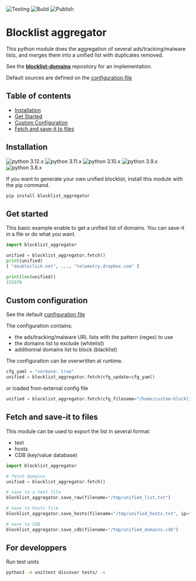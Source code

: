 ![Testing](https://github.com/dmachard/blocklist-aggregator/workflows/Testing/badge.svg) ![Build](https://github.com/dmachard/blocklist-aggregator/workflows/Build/badge.svg) ![Publish](https://github.com/dmachard/blocklist-aggregator/workflows/Publish/badge.svg) 

# Blocklist aggregator

This python module does the aggregation of several ads/tracking/malware lists, and merges them into a unified list with duplicates removed.

See the **[blocklist-domains](https://github.com/dmachard/blocklist-domains)** repository for an implementation.

Default sources are defined on the [configuration file](../main/blocklist_aggregator/blocklist.conf)

## Table of contents

* [Installation](#installation)
* [Get Started](#get-started)
* [Custom Configuration](#custom-configuration)
* [Fetch and save-it to files](#fetch-and-save-it-to-files)

## Installation

![python 3.12.x](https://img.shields.io/badge/python%203.12.x-tested-blue) ![python 3.11.x](https://img.shields.io/badge/python%203.11.x-tested-blue) ![python 3.10.x](https://img.shields.io/badge/python%203.10.x-tested-blue) ![python 3.9.x](https://img.shields.io/badge/python%203.9.x-tested-blue) ![python 3.8.x](https://img.shields.io/badge/python%203.8.x-tested-blue)

If you want to generate your own unified blocklist, 
install this module with the pip command.

```python
pip install blocklist_aggregator
```

## Get started

This basic example enable to get a unified list of domains.
You can save-it in a file or do what you want.

```python
import blocklist_aggregator

unified = blocklist_aggregator.fetch()
print(unified)
[ "doubleclick.net", ..., "telemetry.dropbox.com" ]

print(len(unified))
152978
```

## Custom configuration

See the default [configuration file](../main/blocklist_aggregator/blocklist.conf)

The configuration contains:

* the ads/tracking/malware URL lists with the pattern (regex) to use
* the domains list to exclude (whitelist)
* additionnal domains list to block (blacklist)

The configuration can be overwritten at runtime.

```python
cfg_yaml = "verbose: true"
unified = blocklist_aggregator.fetch(cfg_update=cfg_yaml)
```

or loaded from external config file

```python
unified = blocklist_aggregator.fetch(cfg_filename="/home/custom-blocklist.conf")
```

## Fetch and save-it to files

This module can be used to export the list in several format:

* text
* hosts
* CDB (key/value database)

```python
import blocklist_aggregator

# fetch domains
unified = blocklist_aggregator.fetch()

# save to a text file
blocklist_aggregator.save_raw(filename="/tmp/unified_list.txt")

# save to hosts file
blocklist_aggregator.save_hosts(filename="/tmp/unified_hosts.txt", ip="0.0.0.0")

# save to CDB
blocklist_aggregator.save_cdb(filename="/tmp/unified_domains.cdb")
```

## For developpers

Run test units

```bash
python3 -m unittest discover tests/ -v
```
